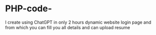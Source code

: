 # PHP-code-
I create using ChatGPT in only 2 hours dynamic website login page and from which you can fill you all details and can upload resume   
